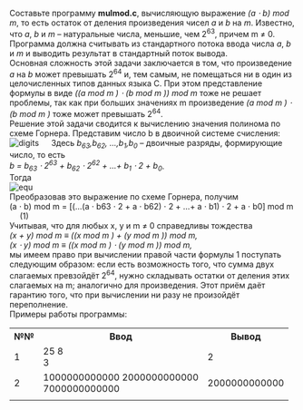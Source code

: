<p>Составьте программу <strong>mulmod.c</strong>, вычисляющую выражение <em>(a ⋅ b) mod m</em>, то есть остаток от деления произведения чисел <em>a</em> и <em>b</em> на <em>m</em>. Известно, что <em>a</em>, <em>b</em> и <em>m</em> – натуральные числа, меньшие, чем 2<sup>63</sup>, причем m ≠  0.<br>
Программа должна считывать из стандартного потока ввода числа <em>a</em>, <em>b</em> и <em>m</em> и выводить результат в стандартный поток вывода.<br>
Основная сложность этой задачи заключается в том, что произведение <em>a</em> на <em>b</em> может превышать 2<sup>64</sup> и, тем самым, не помещаться ни в один из целочисленных типов данных языка C. При этом представление формулы в виде <em>((a mod  m ) ⋅ (b mod m )) mod m</em> тоже не решает проблемы, так как при больших значениях m произведение <em>(a mod  m ) ⋅ (b mod m )</em> тоже может превышать 2<sup>64</sup>.<br>
Решение этой задачи сводится к вычислению значения полинома по схеме Горнера. Представим число b в двоичной системе счисления:<br>
<img src="http://195.19.40.181:3386/tasks/iu9/algorithms_and_data_structures.3/clang/mulmod/text/mulmod17x.png" alt="digits"> &emsp;   Здесь <em>b<sub>63</sub>,b<sub>62</sub>, …,b<sub>1</sub>,b<sub>0</sub></em> – двоичные разряды, формирующие число, то есть<br>
<em>b = b<sub>63</sub> ⋅ 2<sup>63</sup> + b<sub>62</sub> ⋅ 2<sup>62</sup> + …+ b<sub>1</sub> ⋅ 2 + b<sub>0</sub></em>.<br>
Тогда<br>
<img src="http://195.19.40.181:3386/tasks/iu9/algorithms_and_data_structures.3/clang/mulmod/text/mulmod17x.png" alt="equ"><br>
Преобразовав это выражение по схеме Горнера, получим<br>
(a ⋅ b) mod  m = [(…(a ⋅ b63 ⋅ 2 + a ⋅ b62) ⋅ 2 + …+ a ⋅ b1) ⋅ 2 + a ⋅ b0] mod m   (1)<br>
Учитывая, что для любых x, y и m ≠  0 справедливы тождества<br>
<em>(x + y) mod  m  ≡ ((x mod  m ) + (y mod m )) mod  m,</em><br>
<em>(x ⋅ y) mod m  ≡ ((x mod  m ) ⋅ (y mod m )) mod m,</em><br>
мы имеем право при вычислении правой части формулы 1 поступать следующим образом: если есть возможность того, что сумма двух слагаемых превзойдёт 2<sup>64</sup>, нужно складывать остатки от деления этих слагаемых на m; аналогично для произведения. Этот приём даёт гарантию того, что при вычислении ни разу не произойдёт переполнение.<br>
Примеры работы программы:<br>
<table>
  <tr>
    <th class="tg-0pky">№№</th>
    <th class="tg-0pky">Ввод</th>
    <th class="tg-0pky">Вывод</th>
  </tr>
  <tr>
    <td class="tg-0pky">1</td>
    <td class="tg-0pky">25 8<br>3</td>
    <td class="tg-0pky">2</td>
  </tr>
  <tr>
    <td class="tg-0pky">2</td>
    <td class="tg-0pky">1000000000000 2000000000000 <br>7000000000000<br></td>
    <td class="tg-0pky">2000000000000</td>
  </tr>
  <tr>
    <td class="tg-0pky"></td>
    <td class="tg-0pky"></td>
    <td class="tg-0pky"></td>
  </tr>
</table>
